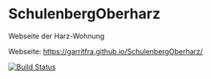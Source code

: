 # SchulenbergOberharz
Webseite der Harz-Wohnung

Webseite: https://garritfra.github.io/SchulenbergOberharz/

[![Build Status](https://travis-ci.org/garritfra/SchulenbergOberharz.svg?branch=Staging)](https://travis-ci.org/garritfra/SchulenbergOberharz)
